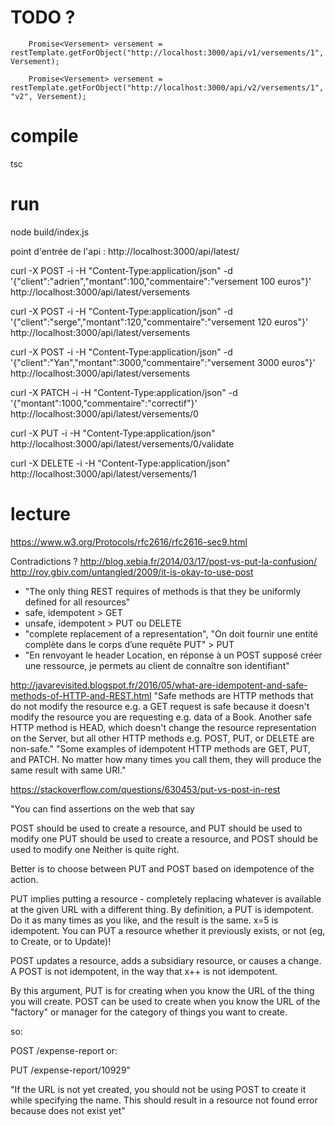 # TODO ?

        Promise<Versement> versement = restTemplate.getForObject("http://localhost:3000/api/v1/versements/1", Versement);

        Promise<Versement> versement = restTemplate.getForObject("http://localhost:3000/api/v2/versements/1", "v2", Versement);

# compile

tsc

# run 

node build/index.js

point d'entrée de l'api : http://localhost:3000/api/latest/

curl -X POST -i -H "Content-Type:application/json" -d '{"client":"adrien","montant":100,"commentaire":"versement 100 euros"}' http://localhost:3000/api/latest/versements

curl -X POST -i -H "Content-Type:application/json" -d '{"client":"serge","montant":120,"commentaire":"versement 120 euros"}' http://localhost:3000/api/latest/versements

curl -X POST -i -H "Content-Type:application/json" -d '{"client":"Yan","montant":3000,"commentaire":"versement 3000 euros"}' http://localhost:3000/api/latest/versements

curl -X PATCH -i -H "Content-Type:application/json" -d '{"montant":1000,"commentaire":"correctif"}' http://localhost:3000/api/latest/versements/0

curl -X PUT -i -H "Content-Type:application/json" http://localhost:3000/api/latest/versements/0/validate

curl -X DELETE -i -H "Content-Type:application/json" http://localhost:3000/api/latest/versements/1


# lecture

https://www.w3.org/Protocols/rfc2616/rfc2616-sec9.html

Contradictions ?
http://blog.xebia.fr/2014/03/17/post-vs-put-la-confusion/
http://roy.gbiv.com/untangled/2009/it-is-okay-to-use-post

- "The only thing REST requires of methods is that they be uniformly defined for all resources"
- safe, idempotent > GET
- unsafe, idempotent > PUT ou DELETE
- "complete replacement of a representation", "On doit fournir une entité complète dans le corps d’une requête PUT" > PUT
- "En renvoyant le header Location, en réponse à un POST supposé créer une ressource, je permets au client de connaître son identifiant"

http://javarevisited.blogspot.fr/2016/05/what-are-idempotent-and-safe-methods-of-HTTP-and-REST.html
"Safe methods are HTTP methods that do not modify the resource e.g. a GET request  is safe because it doesn't modify the resource you are requesting e.g. data of a Book. Another safe HTTP method is HEAD, which doesn't change the resource representation on the Server, but all other HTTP methods e.g. POST, PUT, or DELETE are non-safe."
"Some examples of idempotent HTTP methods are GET, PUT, and PATCH. No matter how many times you call them, they will produce the same result with same URI."


https://stackoverflow.com/questions/630453/put-vs-post-in-rest

"You can find assertions on the web that say

POST should be used to create a resource, and PUT should be used to modify one
PUT should be used to create a resource, and POST should be used to modify one
Neither is quite right.

Better is to choose between PUT and POST based on idempotence of the action.

PUT implies putting a resource - completely replacing whatever is available at the given URL with a different thing. By definition, a PUT is idempotent. Do it as many times as you like, and the result is the same. x=5 is idempotent. You can PUT a resource whether it previously exists, or not (eg, to Create, or to Update)!

POST updates a resource, adds a subsidiary resource, or causes a change. A POST is not idempotent, in the way that x++ is not idempotent.

By this argument, PUT is for creating when you know the URL of the thing you will create. POST can be used to create when you know the URL of the "factory" or manager for the category of things you want to create.

so:

POST /expense-report
or:

PUT  /expense-report/10929"

"If the URL is not yet created, you should not be using POST to create it while specifying the name. This should result in a resource not found error because does not exist yet"
